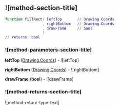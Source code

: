 ## ![method-section-title]


```lua
function fillRect( leftTop       // Drawing.Coords
                 , rightBottom   // Drawing.Coords
                 , drawFrame     // bool
                 )
// returns: bool
```


### ![method-parameters-section-title]

**leftTop** ([Drawing.Coords](../../Drawing/Coords.md)) - ![leftTop]

**rightBottom** ([Drawing.Coords](../../Drawing/Coords.md)) - ![rightBottom]

**drawFrame** (**bool**) - ![drawFrame]

### ![method-returns-section-title]

![method-return-type-text]


